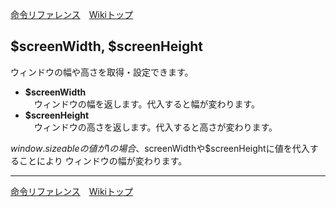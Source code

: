 
[命令リファレンス](./reference)&emsp;[Wikiトップ](./)

<title>命令リファレンス - $screenWidth, $screenHeight</title>

## $screenWidth, $screenHeight

ウィンドウの幅や高さを取得・設定できます。

- **$screenWidth**  
&emsp;ウィンドウの幅を返します。代入すると幅が変わります。
- **$screenHeight**  
&emsp;ウィンドウの高さを返します。代入すると高さが変わります。

$window.sizeableの値が1の場合、$screenWidthや$screenHeightに値を代入することにより ウィンドウの幅が変わります。

***

[命令リファレンス](./reference)&emsp;[Wikiトップ](./)

